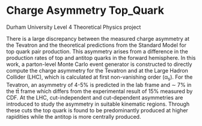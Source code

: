 # Charge Asymmetry Top_Quark

Durham University Level 4 Theoretical Physics project 

There is a large discrepancy between the measured charge asymmetry at the
Tevatron and the theoretical predictions from the Standard Model for top quark pair
production. This asymmetry arises from a difference in the production rates of top
and antitop quarks in the forward hemisphere. In this work, a parton-level Monte
Carlo event generator is constructed to directly compute the charge asymmetry for
the Tevatron and at the Large Hadron Collider (LHC), which is calculated at first
non-vanishing order (α<sub>s</sub>). For the Tevatron, an asymmetry of 4-5% is predicted
in the lab frame and ∼ 7% in the tt̄ frame which differs from the experimental
result of 15% measured by CDF. At the LHC, cut-independent and cut-dependent
asymmetries are introduced to study the asymmetry in suitable kinematic regions.
Through these cuts the top quark is found to be predominantly produced at higher
rapidities while the antitop is more centrally produced.



